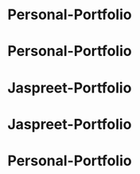 # Personal-Portfolio
# Personal-Portfolio
# Jaspreet-Portfolio
# Jaspreet-Portfolio
# Personal-Portfolio
